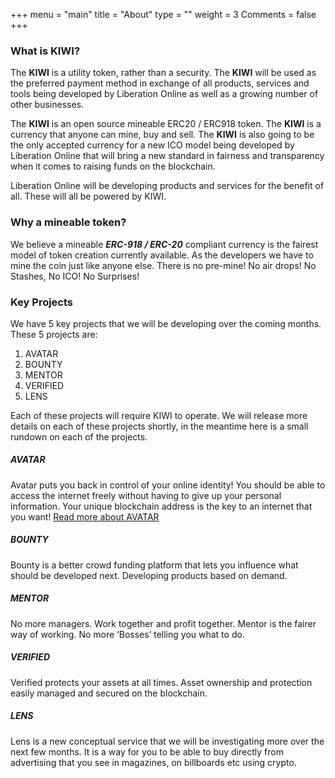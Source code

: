 +++
menu = "main"
title = "About"
type = ""
weight = 3
Comments = false
+++

### What is KIWI?
The **KIWI** is a utility token, rather than a security. The **KIWI** will be used as the preferred payment method in
exchange of all products, services and tools being developed by Liberation Online as well as a growing number of other
businesses.

The **KIWI** is an open source mineable ERC20 / ERC918 token. The **KIWI** is a currency that anyone can mine, buy and sell. The **KIWI** is also going to be the only accepted currency for a new ICO model being developed by Liberation Online that will bring a new standard in fairness and transparency when it comes to raising funds on the blockchain.

Liberation Online will be developing products and services for the benefit of all. These will all be powered by KIWI.

### Why a mineable token?
We believe a mineable __***ERC-918 / ERC-20***__ compliant currency is the fairest model of token creation currently available. As the developers we have to mine the coin just like anyone else. There is no pre-mine! No air drops! No Stashes, No ICO! No Surprises!

### Key Projects
We have 5 key projects that we will be developing over the coming months. These 5 projects are:

1. AVATAR
2. BOUNTY
3. MENTOR
4. VERIFIED
5. LENS

Each of these projects will require KIWI to operate. We will release more details on each of these projects shortly, in
the meantime here is a small rundown on each of the projects.

##### AVATAR
Avatar puts you back in control of your online identity! You should be able to access the internet freely without having to give up your personal information. Your unique blockchain address is the key to an internet that you want!
[Read more about AVATAR](https://www.liberation.online/projects/avatar/)

##### BOUNTY
Bounty is a better crowd funding platform that lets you influence what should be developed next. Developing products based on demand.

##### MENTOR
No more managers. Work together and profit together. Mentor is the fairer way of working. No more ‘Bosses’ telling you what to do.


##### VERIFIED
Verified protects your assets at all times. Asset ownership and protection easily managed and secured on the blockchain.

##### LENS
Lens is a new conceptual service that we will be investigating more over the next few months. It is a way for you to be able to
buy directly from advertising that you see in magazines, on billboards etc using crypto.
